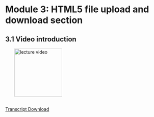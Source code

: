 # Module 3: HTML5 file upload and download section

## 3.1 Video introduction

<a href="https://edx-video.net/W3CHTM52/W3CHTM52T415-V000100_DTH.mp4" target="_BLANK">
  <img style="margin-left: 2em;" src="https://bit.ly/2JtB40Q" alt="lecture video" width=150/>
</a><br/><br/>

[Transcript Download](https://bit.ly/3AsoiZS)



